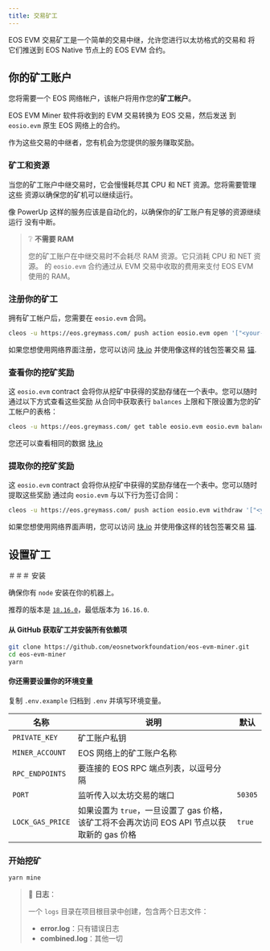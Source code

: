 ```yaml
---
title: 交易矿工
--- 
```


EOS EVM 交易矿工是一个简单的交易中继，允许您进行以太坊格式的交易和
将它们推送到 EOS Native 节点上的 EOS EVM 合约。


## 你的矿工账户

您将需要一个 EOS 网络帐户，该帐户将用作您的**矿工帐户**。

EOS EVM Miner 软件将收到的 EVM 交易转换为 EOS 交易，然后发送
到 `eosio.evm` 原生 EOS 网络上的合约。

作为这些交易的中继者，您有机会为您提供的服务赚取奖励。

### 矿工和资源

当您的矿工账户中继交易时，它会慢慢耗尽其 CPU 和 NET 资源。您将需要管理这些
资源以确保您的矿机可以继续运行。

像 PowerUp 这样的服务应该是自动化的，以确保你的矿工账户有足够的资源继续运行
没有中断。

> ❔ **不需要 RAM**
>
> 您的矿工账户在中继交易时不会耗尽 RAM 资源。它只消耗 CPU 和 NET 资源。
> 的 `eosio.evm` 合约通过从 EVM 交易中收取的费用来支付 EOS EVM 使用的 RAM。

### 注册你的矿工

拥有矿工帐户后，您需要在 `eosio.evm` 合同。

```bash
cleos -u https://eos.greymass.com/ push action eosio.evm open '["<your-miner-account>"]' -p <your-miner-account>
```

如果您想使用网络界面注册，您可以访问 [块.io](https://bloks.io/account/eosio.evm?loadContract=true&tab=Actions&account=eosio.evm&scope=eosio.evm&limit=100&action=open)
并使用像这样的钱包签署交易 [锚](https://www.greymass.com/anchor).

### 查看你的挖矿奖励

这 `eosio.evm` contract 会将你从挖矿中获得的奖励存储在一个表中。您可以随时通过以下方式查看这些奖励
从合同中获取表行 `balances` 上限和下限设置为您的矿工帐户的表格：

```bash
cleos -u https://eos.greymass.com/ get table eosio.evm eosio.evm balances -U <your-miner-account> -L <your-miner-account>
```

您还可以查看相同的数据 [块.io](https://bloks.io/account/eosio.evm?loadContract=true&tab=Tables&account=eosio.evm&scope=eosio.evm&limit=100&table=balances)


### 提取你的挖矿奖励

这 `eosio.evm` contract 会将你从挖矿中获得的奖励存储在一个表中。您可以随时提取这些奖励
通过向 `eosio.evm` 与以下行为签订合同：

```bash
cleos -u https://eos.greymass.com/ push action eosio.evm withdraw '["<your-miner-account>", "1.0000 EOS"]' -p <your-miner-account>
```

如果您想使用网络界面声明，您可以访问 [块.io](https://bloks.io/account/eosio.evm?loadContract=true&tab=Actions&account=eosio.evm&scope=eosio.evm&limit=100&table=balances&action=withdraw)
并使用像这样的钱包签署交易 [锚](https://www.greymass.com/anchor).


## 设置矿工

＃＃＃ 安装

确保你有 `node` 安装在你的机器上。

推荐的版本是 [`18.16.0`](https://nodejs.org/en/download)，最低版本为 `16.16.0`.

#### 从 GitHub 获取矿工并安装所有依赖项

```bash
git clone https://github.com/eosnetworkfoundation/eos-evm-miner.git
cd eos-evm-miner
yarn
```

#### 你还需要设置你的环境变量
复制 `.env.example` 归档到 `.env` 并填写环境变量。

|名称 |说明 |默认 |
| --- | --- | --- |
| `PRIVATE_KEY` |矿工账户私钥 | |
| `MINER_ACCOUNT` | EOS 网络上的矿工账户名称 | |
| `RPC_ENDPOINTS` |要连接的 EOS RPC 端点列表，以逗号分隔 | |
| `PORT` |监听传入以太坊交易的端口 | `50305` |
| `LOCK_GAS_PRICE` |如果设置为 `true`，一旦设置了 gas 价格，该矿工将不会再次访问 EOS API 节点以获取新的 gas 价格 | `true`  |




### 开始挖矿

```bash
yarn mine
```

> 📄 **日志**：
>
> 一个 `logs` 目录在项目根目录中创建，包含两个日志文件：
> - **error.log**：只有错误日志
> - **combined.log**：其他一切






